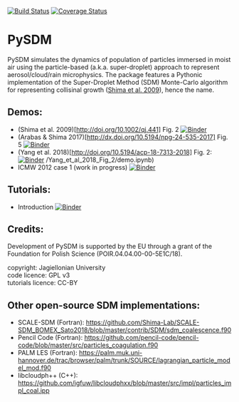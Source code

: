 [![Build Status](https://travis-ci.org/atmos-cloud-sim-uj/PySDM.svg?branch=master)](https://travis-ci.org/atmos-cloud-sim-uj/PySDM)
[![Coverage Status](https://img.shields.io/codecov/c/github/atmos-cloud-sim-uj/PySDM/master.svg)](https://codecov.io/github/atmos-cloud-sim-uj/PySDM?branch=master)

# PySDM
PySDM simulates the dynamics of population of particles immersed in moist air using the particle-based (a.k.a. super-droplet) approach to represent aerosol/cloud/rain microphysics.
The package features a Pythonic implementation of the Super-Droplet Method (SDM) Monte-Carlo algorithm for representing collisinal growth ([Shima et al. 2009](http://doi.org/10.1002/qj.441)), hence the name. 

## Demos:
- (Shima et al. 2009)[http://doi.org/10.1002/qj.441] Fig. 2 
  [![Binder](https://mybinder.org/badge_logo.svg)](https://mybinder.org/v2/gh/atmos-cloud-sim-uj/PySDM.git/master?filepath=examples%2FShima_et_al_2009_Fig_2/demo.ipynb)
- (Arabas & Shima 2017)[http://dx.doi.org/10.5194/npg-24-535-2017] Fig. 5
  [![Binder](https://mybinder.org/badge_logo.svg)](https://mybinder.org/v2/gh/atmos-cloud-sim-uj/PySDM.git/master?filepath=examples%2FArabas_and_Shima_2017_Fig_5/demo.ipynb)
- (Yang et al. 2018)[http://doi.org/10.5194/acp-18-7313-2018] Fig. 2:
  [![Binder](https://mybinder.org/badge_logo.svg)](https://mybinder.org/v2/gh/atmos-cloud-sim-uj/PySDM.git/master?filepath=examples%2FYang_et_al_2018_Fig_2/demo.ipynb)
/Yang_et_al_2018_Fig_2/demo.ipynb)
- ICMW 2012 case 1 (work in progress)
  [![Binder](https://mybinder.org/badge_logo.svg)](https://mybinder.org/v2/gh/atmos-cloud-sim-uj/PySDM.git/master?filepath=examples%2FICMW_2012_case_1/demo.ipynb)
  
## Tutorials:
- Introduction [![Binder](https://mybinder.org/badge_logo.svg)](https://mybinder.org/v2/gh/atmos-cloud-sim-uj/PySDM.git/master?filepath=tutorials%2F_intro.ipynb)

## Credits:

Development of PySDM is supported by the EU through a grant of the Foundation for Polish Science (POIR.04.04.00-00-5E1C/18).

copyright: Jagiellonian University   
code licence: GPL v3   
tutorials licence: CC-BY

## Other open-source SDM implementations:
- SCALE-SDM (Fortran): https://github.com/Shima-Lab/SCALE-SDM_BOMEX_Sato2018/blob/master/contrib/SDM/sdm_coalescence.f90
- Pencil Code (Fortran): https://github.com/pencil-code/pencil-code/blob/master/src/particles_coagulation.f90
- PALM LES (Fortran): https://palm.muk.uni-hannover.de/trac/browser/palm/trunk/SOURCE/lagrangian_particle_model_mod.f90
- libcloudph++ (C++): https://github.com/igfuw/libcloudphxx/blob/master/src/impl/particles_impl_coal.ipp
